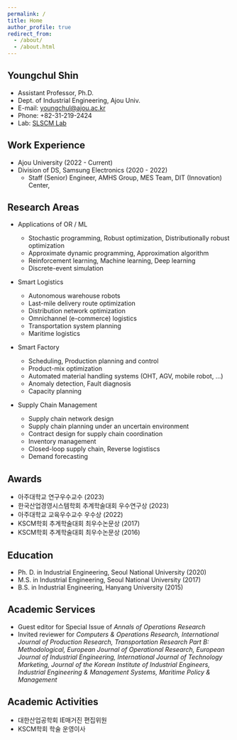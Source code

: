 ```yaml
---
permalink: /
title: Home
author_profile: true
redirect_from:
  - /about/
  - /about.html
---
```

## Youngchul Shin
* Assistant Professor, Ph.D.
* Dept. of Industrial Engineering, Ajou Univ.
* E-mail: youngchul@ajou.ac.kr
* Phone: +82-31-219-2424
* Lab: [SLSCM Lab](https://ycshin.oopy.io/)

## Work Experience
* Ajou University (2022 - Current)
* Division of DS, Samsung Electronics (2020 - 2022)
  * Staff (Senior) Engineer, AMHS Group, MES Team, DIT (Innovation) Center, 

## Research Areas
* Applications of OR / ML
  * Stochastic programming, Robust optimization, Distributionally robust optimization 
  * Approximate dynamic programming, Approximation algorithm
  * Reinforcement learning, Machine learning, Deep learning
  * Discrete-event simulation
 
* Smart Logistics
  * Autonomous warehouse robots
  * Last-mile delivery route optimization
  * Distribution network optimization
  * Omnichannel (e-commerce) logistics
  * Transportation system planning
  * Maritime logistics

* Smart Factory
  * Scheduling, Production planning and control
  * Product-mix optimization
  * Automated material handling systems (OHT, AGV, mobile robot, ...)
  * Anomaly detection, Fault diagnosis
  * Capacity planning

* Supply Chain Management
  * Supply chain network design
  * Supply chain planning under an uncertain environment
  * Contract design for supply chain coordination
  * Inventory management
  * Closed-loop supply chain, Reverse logistiscs 
  * Demand forecasting

## Awards
* 아주대학교 연구우수교수 (2023)
* 한국산업경영시스템학회 추계학술대회 우수연구상 (2023)
* 아주대학교 교육우수교수 우수상 (2022)
* KSCM학회 추계학술대회 최우수논문상 (2017)
* KSCM학회 추계학술대회 최우수논문상 (2016)
 
## Education
* Ph. D. in Industrial Engineering, Seoul National University (2020)
* M.S. in Industrial Engineering, Seoul National University (2017)
* B.S. in Industrial Engineering, Hanyang University (2015)

## Academic Services
* Guest editor for Special Issue of _Annals of Operations Research_
* Invited reviewer for _Computers & Operations Research, International Journal of Production Research, Transportation Research Part B: Methodological, European Journal of Operational Research, European Journal of Industrial Engineering, International Journal of Technology Marketing, Journal of the Korean Institute of Industrial Engineers, Industrial Engineering & Management Systems, Maritime Policy & Management_

## Academic Activities
* 대한산업공학회 IE매거진 편집위원
* KSCM학회 학술 운영이사
